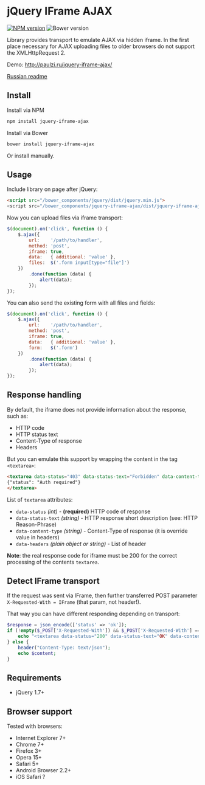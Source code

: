 # jQuery IFrame AJAX

[![NPM version](http://img.shields.io/npm/v/jquery-iframe-ajax.svg?style=flat)](https://www.npmjs.org/package/jquery-iframe-ajax)
![Bower version](http://img.shields.io/bower/v/jquery-iframe-ajax.svg?style=flat)

Library provides transport to emulate AJAX via hidden iframe. In the first place necessary for AJAX uploading files to older browsers do not support the XMLHttpRequest 2.

Demo: http://paulzi.ru/jquery-iframe-ajax/

[Russian readme](https://github.com/paulzi/jquery-iframe-ajax/blob/master/README.ru.md)

## Install

Install via NPM
```sh
npm install jquery-iframe-ajax
```

Install via Bower
```sh
bower install jquery-iframe-ajax
```

Or install manually.

## Usage

Include library on page after jQuery:

```html
<script src="/bower_components/jquery/dist/jquery.min.js">
<script src="/bower_components/jquery-iframe-ajax/dist/jquery-iframe-ajax.min.js">
```

Now you can upload files via iframe transport:

```js
$(document).on('click', function () {
    $.ajax({
        url:    '/path/to/handler',
        method: 'post',
        iframe: true,
        data:   { additional: 'value' },
        files:  $('.form input[type="file"]')
    })
        .done(function (data) {
            alert(data);
        });
});
```

You can also send the existing form with all files and fields:

```js
$(document).on('click', function () {
    $.ajax({
        url:    '/path/to/handler',
        method: 'post',
        iframe: true,
        data:   { additional: 'value' },
        form:   $('.form')
    })
        .done(function (data) {
            alert(data);
        });
});
```

## Response handling

By default, the iframe does not provide information about the response, such as:

- HTTP code
- HTTP status text
- Content-Type of response
- Headers

But you can emulate this support by wrapping the content in the tag `<textarea>`:
```html
<textarea data-status="403" data-status-text="Forbidden" data-content-type="text/json">
{"status": "Auth required"}
</textarea>
```

List of `textarea` attributes:

- `data-status` *(int)* - **(required)** HTTP code of response
- `data-status-text` *(string)* - HTTP response short description (see: HTTP Reason-Phrase)
- `data-content-type` *(string)* - Content-Type of response (it is override value in headers)
- `data-headers` *(plain object or string)* - List of header
 
**Note**: the real response code for iframe must be 200 for the correct processing of the contents `textarea`.

## Detect IFrame transport

If the request was sent via IFrame, then further transferred POST parameter `X-Requested-With = IFrame` (that param, not header!).

That way you can have different responding depending on transport:

```php
$response = json_encode(['status' => 'ok']);
if (!empty($_POST['X-Requested-With']) && $_POST['X-Requested-With'] === 'IFrame') {
    echo "<textarea data-status="200" data-status-text="OK" data-content-type="text/json">{$content}</textarea>";
} else {
    header("Content-Type: text/json");
    echo $content;
}
```

## Requirements

- jQuery 1.7+

## Browser support

Tested with browsers:

- Internet Explorer 7+
- Chrome 7+
- Firefox 3+
- Opera 15+
- Safari 5+
- Android Browser 2.2+
- iOS Safari ?
